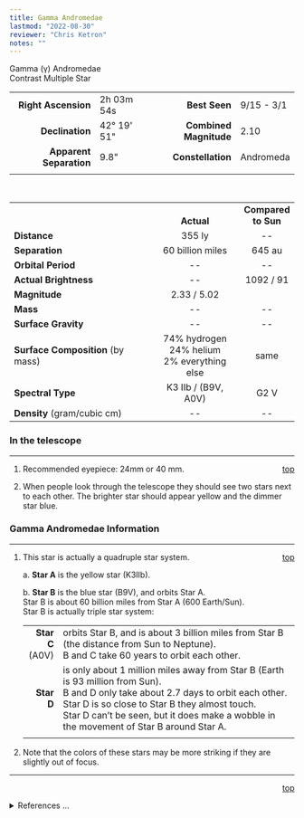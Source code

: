 ```yaml
---
title: Gamma Andromedae
lastmod: "2022-08-30"
reviewer: "Chris Ketron"
notes: ""
---
```


<script src="/js/whatsup.js"></script>
<script type="text/javascript">
	var objectName ="Gamma Andromedae"
	var objectDesc ="Contrast Multiple Star<br/>in the Constellation<br/>Andromeda"
	var objectImage=""
</script>

<span style='float:right;'><div id=whatsup></div>

Gamma (&gamma;) Andromedae  
Contrast Multiple Star  

|   |   |   |   |
|--:|:--|--:|:--|
|**Right Ascension**|2h 03m 54s|**Best Seen**|9/15 - 3/1|
|**Declination**|42&deg; 19' 51"|**Combined Magnitude**|2.10|
|**Apparent Separation**| 9.8" |**Constellation**|Andromeda|
|   |   |   |   |

<br/>

|   |   |   |
|---|:---:|:---:|
|   | <br/>**Actual**| **Compared<br/>to Sun** |
|**Distance** | 355 ly | -- |
|**Separation** | 60 billion miles | 645 au |
|**Orbital Period** | -- | -- |
|**Actual Brightness**	 | --	 | 1092 / 91 |
|**Magnitude** | 2.33 / 5.02 |   |
|**Mass**	             | -- | -- |
|**Surface Gravity**	 | -- | -- |
|**Surface Composition** (by mass) |74% hydrogen<br/>24% helium<br/>2% everything else| same |
|**Spectral Type**       | K3 IIb / (B9V, A0V) | G2 V | 
|**Density** (gram/cubic cm) | -- | -- | 

### In the telescope

---
<span style='float:right;'>[top](#)</span>

1.  Recommended eyepiece: 24mm or 40 mm.

2.  When people look through the telescope they should see two stars next to each other.  The brighter star should appear yellow and the dimmer star blue.

### Gamma Andromedae Information

---
<span style='float:right;'>[top](#)</span>

1.  This star is actually a quadruple star system.

    a.  **Star A** is the yellow star (K3IIb).

    b.  **Star B** is the blue star (B9V), and orbits Star A. <br/>Star B is about 60 billion miles from Star A (600 Earth/Sun).<br/>Star B is actually triple star system:
 
    |   |   |
    |---:|:---|
    |**Star C**<br/>(A0V)| orbits Star B, and is about 3 billion miles from Star B (the distance from Sun to Neptune). <br/>B and C take 60 years to orbit each other.|
    |**Star D**|is only about 1 million miles away from Star B (Earth is 93 million from Sun). <br/>B and D only take about 2.7 days to orbit each other.<br/>Star D is so close to Star B they almost touch.<br/>Star D can’t be seen, but it does make a wobble in the movement of Star B around Star A.|
    |   |   |

2.  Note that the colors of these stars may be more striking if they are slightly out of focus.

---
<span style='float:right;'>[top](#)</span>
<br/>
<details>
<summary>References ...</summary>

|   |   |   | 
|---|---|---|
|**Item**|**Updated**|**Notes**| 
| -- | -- | -- |
</details>
